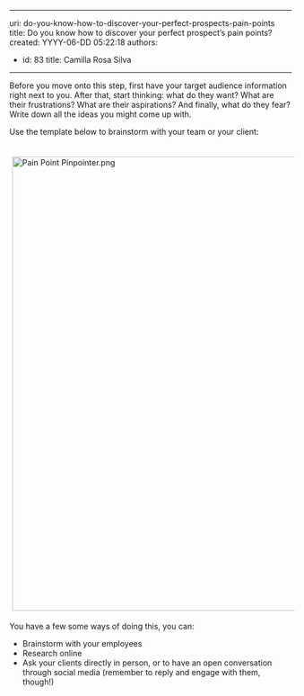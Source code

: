 

---
uri: do-you-know-how-to-discover-your-perfect-prospects-pain-points
title: Do you know how to discover your perfect prospect’s pain points?
created: YYYY-06-DD 05:22:18
authors:
  - id: 83
    title: Camilla Rosa Silva
---




<span class='intro'> Before you move onto this step, first have your target audience information right next to you. After that, start thinking&#58; what do they want? What are their frustrations? What are their aspirations? And finally, what do they fear? Write down all the ideas you might come up with. </span>

<div>Use the template below to brainstorm with your team or your client&#58; <br></div><div><br></div><dl class="ssw15-rteElement-ImageArea"><img src="/SiteAssets/do-you-know-how-to-discover-your-perfect-prospect’s-pain-points/Pain%20Point%20Pinpointer.png" alt="Pain Point Pinpointer.png" style="margin&#58;5px;width&#58;808px;" /><br></dl><div>You have a few some ways of doing this, you can&#58; <br></div><ul><li>Brainstorm with your employees </li><li>Research online </li><li>Ask your clients directly in person, or to have an open conversation through social media (remember to reply and engage with them, though!) </li></ul>


